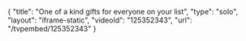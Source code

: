 {
    "title": "One of a kind gifts for everyone on your list",
    "type": "solo",
    "layout": "iframe-static",
    "videoId": "125352343",
    "url": "\/tvpembed\/125352343"
}
